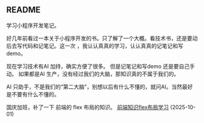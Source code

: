 ## README

学习小程序开发笔记。

好几年前看过一本关于小程序开发的书。只了解了一个大概。看技术书，还是要动后去写代码和记笔记。这一次 ，我认认真真的学习，认认真真的记笔记和写demo。

现在学习技术有AI 加持，确实方便了很多。 但是记笔记和写demo 还是要自己手动。 如果都是AI 生产，没有经过我们的大脑，那知识真的不属于我们的。 

AI 只助手，不是我们的“第二大脑”，别想以后有什么不懂的，就问AI。当然最好是不要有什么不懂的。



国庆加班，补了一下 前端的 flex 布局的知识。 [前端知识flex布局学习](./前端知识flex布局学习.md)
(2025-10-01) 









 





​	
